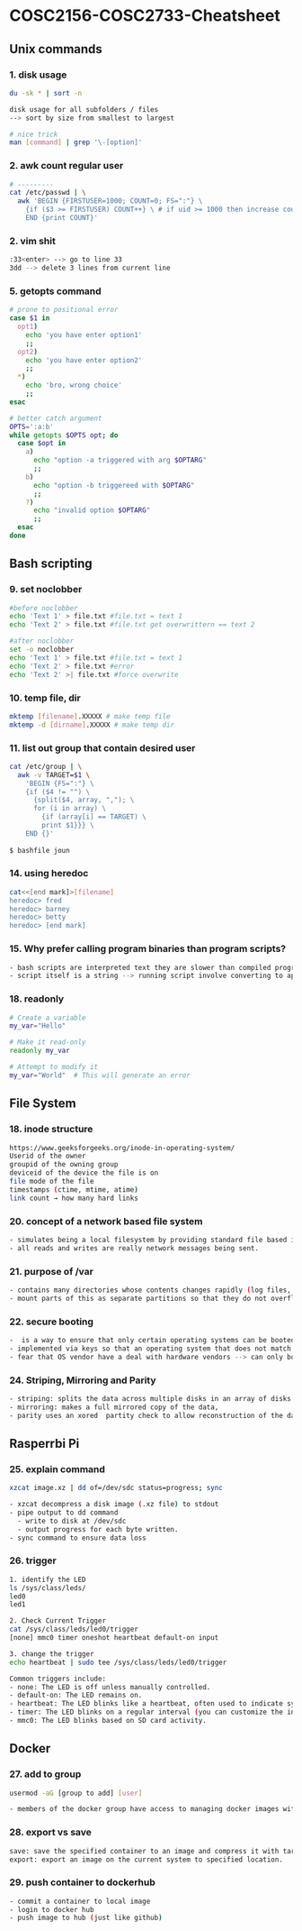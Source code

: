 # COSC2156-COSC2733-Cheatsheet
## Unix commands
### 1. disk usage
```sh
du -sk * | sort -n

disk usage for all subfolders / files 
--> sort by size from smallest to largest

# nice trick
man [command] | grep '\-[option]'
```

### 2. awk count regular user
```sh
# ---------
cat /etc/passwd | \
  awk 'BEGIN {FIRSTUSER=1000; COUNT=0; FS=":"} \
    {if ($3 >= FIRSTUSER) COUNT++} \ # if uid >= 1000 then increase count
    END {print COUNT}'
```

### 2. vim shit
``` sh 
:33<enter> --> go to line 33
3dd --> delete 3 lines from current line
```

### 5. getopts command
```sh
# prone to positional error
case $1 in 
  opt1)
    echo 'you have enter option1'
    ;;
  opt2)
    echo 'you have enter option2'
    ;;
  *)
    echo 'bro, wrong choice'
    ;;
esac

# better catch argument
OPTS=':a:b'
while getopts $OPTS opt; do
  case $opt in
    a)
      echo "option -a triggered with arg $OPTARG"
      ;;
    b) 
      echo "option -b triggereed with $OPTARG"
      ;;
    ?)
      echo "invalid option $OPTARG"
      ;;
  esac
done
```

## Bash scripting
### 9. set noclobber
```sh
#before noclobber
echo 'Text 1' > file.txt #file.txt = text 1
echo 'Text 2' > file.txt #file.txt get overwrittern == text 2

#after noclobber
set -o noclobber
echo 'Text 1' > file.txt #file.txt = text 1
echo 'Text 2' > file.txt #error
echo 'Text 2' >| file.txt #force overwrite
```

### 10. temp file, dir
```sh
mktemp [filename].XXXXX # make temp file
mktemp -d [dirname].XXXXX # make temp dir
```

### 11. list out group that contain desired user
```sh
cat /etc/group | \
  awk -v TARGET=$1 \
    'BEGIN {FS=":"} \
    {if ($4 != "") \
      {split($4, array, ","); \
      for (i in array) \
        {if (array[i] == TARGET) \
        print $1}}} \
    END {}'
    
$ bashfile joun
```

### 14. using heredoc
```sh
cat<<[end mark]>[filename]
heredoc> fred
heredoc> barney
heredoc> betty 
heredoc> [end mark]
```

### 15. Why prefer calling program binaries than program scripts?
```sh
- bash scripts are interpreted text they are slower than compiled programs.
- script itself is a string --> running script involve converting to approriate machine code --> slow-down
```

### 18. readonly
```sh
# Create a variable
my_var="Hello"

# Make it read-only
readonly my_var

# Attempt to modify it
my_var="World"  # This will generate an error
```
## File System
### 18. inode structure
```sh
https://www.geeksforgeeks.org/inode-in-operating-system/
Userid of the owner
groupid of the owning group
deviceid of the device the file is on
file mode of the file
timestamps (ctime, mtime, atime)
link count → how many hard links
```

### 20. concept of a network based file system
```sh
- simulates being a local filesystem by providing standard file based interface (mount, write, read, etc.)
- all reads and writes are really network messages being sent.
```

### 21. purpose of /var
```sh
- contains many directories whose contents changes rapidly (log files, mail, cache, etc.)
- mount parts of this as separate partitions so that they do not overflow and take up storage space.
```

### 22. secure booting
```sh
-  is a way to ensure that only certain operating systems can be booted on given hardware
- implemented via keys so that an operating system that does not match the installed keys would not be able to boot.
- fear that OS vendor have a deal with hardware vendors --> can only boot their OS but not other
```

### 24. Striping, Mirroring and Parity 
```sh
- striping: splits the data across multiple disks in an array of disks
- mirroring: makes a full mirrored copy of the data, 
- parity uses an xored  partity check to allow reconstruction of the data.
```


## Rasperrbi Pi
### 25. explain command
```sh
xzcat image.xz | dd of=/dev/sdc status=progress; sync

- xzcat decompress a disk image (.xz file) to stdout 
- pipe output to dd command
  - write to disk at /dev/sdc
  - output progress for each byte written.
- sync command to ensure data loss
```

### 26. trigger 
```sh
1. identify the LED
ls /sys/class/leds/
led0
led1

2. Check Current Trigger
cat /sys/class/leds/led0/trigger
[none] mmc0 timer oneshot heartbeat default-on input

3. change the trigger
echo heartbeat | sudo tee /sys/class/leds/led0/trigger

Common triggers include:
- none: The LED is off unless manually controlled.
- default-on: The LED remains on.
- heartbeat: The LED blinks like a heartbeat, often used to indicate system health.
- timer: The LED blinks on a regular interval (you can customize the interval).
- mmc0: The LED blinks based on SD card activity.
```
## Docker
### 27. add to group
```sh
usermod -aG [group to add] [user]

- members of the docker group have access to managing docker images without being given unnecessary privileges to other parts of the system
```

### 28. export vs save
```sh
save: save the specified container to an image and compress it with tar.
export: export an image on the current system to specified location.
```

### 29. push container to dockerhub
```sh
- commit a container to local image
- login to docker hub
- push image to hub (just like github)
```
